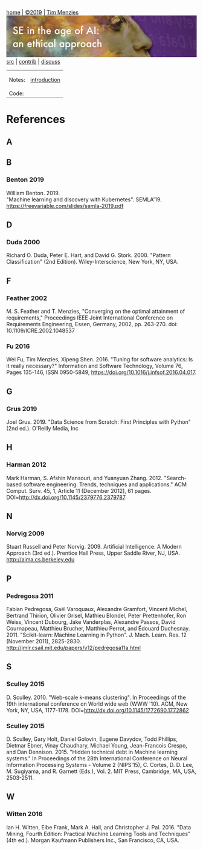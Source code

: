 
<a name=top></a>
[home](https://github.com/knead/code/blob/master/docs/about-book.md#top) |
[&copy;2019](https://github.com/timm/lisp/blob/master/LICENSE.md) |
[Tim Menzies](http://menzies.us)
<img width=1 height=25 src="https://github.com/timm/lisp/blob/master/etc/img/FFFFFF.png">
<a href="https://github.com/knead/code/blob/master/docs/LICENSE.md#top">
<img width=900 src="https://raw.githubusercontent.com/knead/code/master/docs/img/banner.png" ></a><br>
[src](http://github.com/knead/code/src) |
[contrib](https://github.com/timm/lisp/blob/master/CONTRIBUTING.md) |
[discuss](https://github.com/knead/code/issues)





<table>
<tr><td valign=middle>
Notes: 
</td>
<td valign=middle>

<a href="about-book.md#top">introduction</a><br>

</td>
</tr>

<tr><td valign=middle>
Code:
</td>
<td>
</td>
</tr>
</table>


<!--ts-->
<!--te-->




# References

## A

## B

### Benton 2019

William Benton. 2019.  
"Machine learning and discovery with Kubernetes". SEMLA'19.
https://freevariable.com/slides/semla-2019.pdf

## D

### Duda 2000

Richard O. Duda, Peter E. Hart, and David G. Stork. 2000. 
"Pattern Classification" (2nd Edition). Wiley-Interscience, New York, NY, USA.

## F

### Feather 2002

M. S. Feather and T. Menzies, "Converging on the optimal attainment of requirements," Proceedings IEEE Joint International Conference on Requirements Engineering, Essen, Germany, 2002, pp. 263-270.
doi: 10.1109/ICRE.2002.1048537

### Fu 2016

Wei Fu, Tim Menzies, Xipeng Shen.
2016.
"Tuning for software analytics: Is it really necessary?"
Information and Software Technology,
Volume 76,
Pages 135-146,
ISSN 0950-5849,
https://doi.org/10.1016/j.infsof.2016.04.017.

## G

### Grus 2019

Joel Grus. 2019. 
"Data Science from Scratch: First Principles with Python" (2nd ed.). O'Reilly Media, Inc

## H

### Harman 2012

Mark Harman, S. Afshin Mansouri, and Yuanyuan Zhang. 2012. 
"Search-based software engineering: Trends, techniques and applications." ACM Comput. Surv. 45, 1, Article 11 (December 2012), 61 pages. DOI=http://dx.doi.org/10.1145/2379776.2379787

## N

### Norvig 2009

Stuart Russell and Peter Norvig. 2009. Artificial Intelligence: A Modern Approach (3rd ed.). Prentice Hall Press, Upper Saddle River, NJ, USA. http://aima.cs.berkeley.edu

## P

### Pedregosa 2011

Fabian Pedregosa, Gaël Varoquaux, Alexandre Gramfort, Vincent Michel, Bertrand Thirion, Olivier Grisel, Mathieu Blondel, Peter Prettenhofer, Ron Weiss, Vincent Dubourg, Jake Vanderplas, Alexandre Passos, David Cournapeau, Matthieu Brucher, Matthieu Perrot, and Édouard Duchesnay. 2011. "Scikit-learn: Machine Learning in Python". J. Mach. Learn. Res. 12 (November 2011), 2825-2830.
http://jmlr.csail.mit.edu/papers/v12/pedregosa11a.html

## S

### Sculley 2015

D. Sculley. 2010. "Web-scale k-means clustering". In Proceedings of the 19th international conference on World wide web (WWW '10). ACM, New York, NY, USA, 1177-1178. DOI=http://dx.doi.org/10.1145/1772690.1772862

### Sculley 2015

D. Sculley, Gary Holt, Daniel Golovin, Eugene Davydov, Todd Phillips, Dietmar Ebner, Vinay Chaudhary, Michael Young, Jean-Francois Crespo, and Dan Dennison. 2015. 
"Hidden technical debt in Machine learning systems." In Proceedings of the 28th International Conference on Neural Information Processing Systems - Volume 2 (NIPS'15), C. Cortes, D. D. Lee, M. Sugiyama, and R. Garnett (Eds.), Vol. 2. MIT Press, Cambridge, MA, USA, 2503-2511.

## W

### Witten 2016

Ian H. Witten, Eibe Frank, Mark A. Hall, and Christopher J. Pal. 2016. 
"Data Mining, Fourth Edition: Practical Machine Learning Tools and Techniques" (4th ed.). Morgan Kaufmann Publishers Inc., San Francisco, CA, USA.




